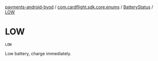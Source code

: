 [payments-android-byod](../../index.md) / [com.cardflight.sdk.core.enums](../index.md) / [BatteryStatus](index.md) / [LOW](./-l-o-w.md)

# LOW

`LOW`

Low battery, charge immediately.

